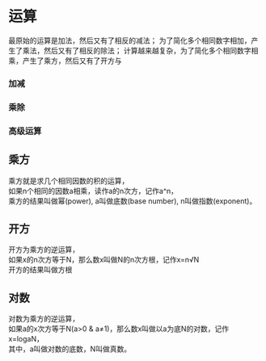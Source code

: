 # 运算

最原始的运算是加法，然后又有了相反的减法；
为了简化多个相同数字相加，产生了乘法，然后又有了相反的除法；
计算越来越复杂，为了简化多个相同数字相乘，产生了乘方，然后又有了开方与

### 加减

### 乘除

### 高级运算

## 乘方

乘方就是求几个相同因数的积的运算，<br />
如果n个相同的因数a相乘，读作a的n次方，记作a^n，<br />
乘方的结果叫做幂(power), a叫做底数(base number), n叫做指数(exponent)。

## 开方

开方为乘方的逆运算，<br />
如果x的n次方等于N，那么数x叫做N的n次方根，记作x=n√N<br />
开方的结果叫做方根

## 对数

对数为乘方的逆运算，<br />
如果a的x次方等于N(a>0 & a≠1)，那么数x叫做以a为底N的对数，记作x=logaN，<br />
其中，a叫做对数的底数，N叫做真数。